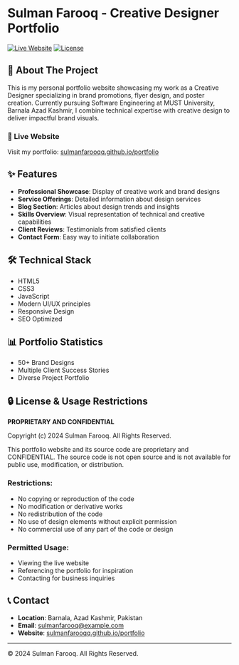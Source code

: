# Sulman Farooq - Creative Designer Portfolio

[![Live Website](https://img.shields.io/badge/Live-Website-brightgreen)](https://sulmanfarooqq.github.io/portfolio/)
[![License](https://img.shields.io/badge/License-Proprietary-red.svg)](LICENSE)

## 🎨 About The Project

This is my personal portfolio website showcasing my work as a Creative Designer specializing in brand promotions, flyer design, and poster creation. Currently pursuing Software Engineering at MUST University, Barnala Azad Kashmir, I combine technical expertise with creative design to deliver impactful brand visuals.

### 🌟 Live Website
Visit my portfolio: [sulmanfarooqq.github.io/portfolio](https://sulmanfarooqq.github.io/portfolio/)

## ✨ Features

- **Professional Showcase**: Display of creative work and brand designs
- **Service Offerings**: Detailed information about design services
- **Blog Section**: Articles about design trends and insights
- **Skills Overview**: Visual representation of technical and creative capabilities
- **Client Reviews**: Testimonials from satisfied clients
- **Contact Form**: Easy way to initiate collaboration

## 🛠️ Technical Stack

- HTML5
- CSS3
- JavaScript
- Modern UI/UX principles
- Responsive Design
- SEO Optimized

## 📊 Portfolio Statistics

- 50+ Brand Designs
- Multiple Client Success Stories
- Diverse Project Portfolio

## 🔒 License & Usage Restrictions

**PROPRIETARY AND CONFIDENTIAL**

Copyright (c) 2024 Sulman Farooq. All Rights Reserved.

This portfolio website and its source code are proprietary and CONFIDENTIAL. The source code is not open source and is not available for public use, modification, or distribution.

### Restrictions:
- No copying or reproduction of the code
- No modification or derivative works
- No redistribution of the code
- No use of design elements without explicit permission
- No commercial use of any part of the code or design

### Permitted Usage:
- Viewing the live website
- Referencing the portfolio for inspiration
- Contacting for business inquiries

## 📞 Contact

- **Location**: Barnala, Azad Kashmir, Pakistan
- **Email**: sulmanfarooq@example.com
- **Website**: [sulmanfarooqq.github.io/portfolio](https://sulmanfarooqq.github.io/portfolio/)

---
© 2024 Sulman Farooq. All Rights Reserved.
